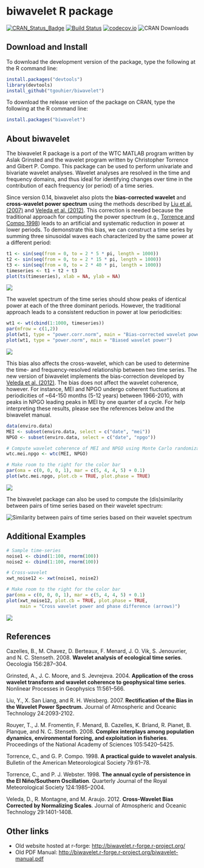 <!-- README.md is generated from README.Rmd. Please edit that file -->
biwavelet R package
===================

[![CRAN\_Status\_Badge](http://www.r-pkg.org/badges/version/biwavelet)](http://cran.r-project.org/package=biwavelet) [![Build Status](https://travis-ci.org/vsimko/biwavelet.svg)](https://travis-ci.org/vsimko/biwavelet) [![codecov.io](https://codecov.io/github/vsimko/biwavelet/coverage.svg?branch=master)](https://codecov.io/github/vsimko/biwavelet?branch=master) ![CRAN Downloads](http://cranlogs-dev.r-pkg.org/badges/biwavelet)

Download and Install
--------------------

To download the development version of the package, type the following at the R command line:

``` r
install.packages("devtools")
library(devtools)
install_github("tgouhier/biwavelet")
```

To download the release version of the package on CRAN, type the following at the R command line:

``` r
install.packages("biwavelet")
```

About biwavelet
---------------

The biwavelet R package is a port of the WTC MATLAB program written by Aslak Grinsted and the wavelet program written by Christopher Torrence and Gibert P. Compo. This package can be used to perform univariate and bivariate wavelet analyses. Wavelet analyses are resolved in the time and frequency domains, and thus ideal for identifying changes over time in the contribution of each frequency (or period) of a time series.

Since version 0.14, biwavelet also plots the **bias-corrected wavelet** and **cross-wavelet power spectrum** using the methods described by [Liu et al. (2007)](#Liu2007) and [Veleda et al. (2012)](#Veleda2012). This correction is needed because the traditional approach for computing the power spectrum (e.g., [Torrence and Compo 1998](#TorrenceCompo1998)) leads to an artificial and systematic reduction in power at lower periods. To demonstrate this bias, we can construct a time series by summing three sinusoidal waves each characterized by the same power at a different period:

``` r
t1 <- sin(seq(from = 0, to = 2 * 5 * pi, length = 1000))
t2 <- sin(seq(from = 0, to = 2 * 15 * pi, length = 1000))
t3 <- sin(seq(from = 0, to = 2 * 40 * pi, length = 1000))
timeseries <- t1 + t2 + t3
plot(ts(timeseries), xlab = NA, ylab = NA)
```

![](inst/webimg/README-ts_3x_sin-1.png)

The wavelet spectrum of the time series should show peaks of identical power at each of the three dominant periods. However, the traditional approach leads to a consistent reduction in power at low periodicities:

``` r
wt1 <- wt(cbind(1:1000, timeseries))
par(mfrow = c(1,2))
plot(wt1, type = "power.corr.norm", main = "Bias-corrected wavelet power")
plot(wt1, type = "power.norm", main = "Biased wavelet power")
```

![](inst/webimg/README-wt_bias-1.png)

This bias also affects the cross-wavelet, which can be used to determine the time- and frequency-resolved relationship between two time series. The new version of biwavelet implements the bias-correction developed by [Veleda et al. (2012)](#Veleda2012). The bias does not affect the wavelet coherence, however. For instance, MEI and NPGO undergo coherent fluctuations at periodicities of ~64-150 months (5-12 years) between 1966-2010, with peaks in NPGO leading peaks in MEI by one quarter of a cycle. For help interpreting these results, please see the references below and the biwavelet manual.

``` r
data(enviro.data)
MEI <- subset(enviro.data, select = c("date", "mei"))
NPGO <- subset(enviro.data, select = c("date", "npgo"))

# Compute wavelet coherence of MEI and NPGO using Monte Carlo randomization
wtc.mei.npgo <- wtc(MEI, NPGO)
```

``` r
# Make room to the right for the color bar
par(oma = c(0, 0, 0, 1), mar = c(5, 4, 4, 5) + 0.1)
plot(wtc.mei.npgo, plot.cb = TRUE, plot.phase = TRUE)
```

![](inst/webimg/README-wtc_example-1.png)

<!-- Original image: ![MEI and NPGO wavelet coherence](inst/webimg/wtc.png) -->
The biwavelet package can also be used to compute the (dis)similarity between pairs of time series based on their wavelet spectrum:

![Similarity between pairs of time series based on their wavelet spectrum](inst/webimg/wclust.png)

Additional Examples
-------------------

``` r
# Sample time-series
noise1 <- cbind(1:100, rnorm(100))
noise2 <- cbind(1:100, rnorm(100))

# Cross-wavelet
xwt_noise12 <- xwt(noise1, noise2)

# Make room to the right for the color bar
par(oma = c(0, 0, 0, 1), mar = c(5, 4, 4, 5) + 0.1)
plot(xwt_noise12, plot.cb = TRUE, plot.phase = TRUE,
     main = "Cross wavelet power and phase difference (arrows)")
```

![](inst/webimg/README-xwt_example-1.png)

References
----------

<a id="Cazelles2008"/> Cazelles, B., M. Chavez, D. Berteaux, F. Menard, J. O. Vik, S. Jenouvrier, and N. C. Stenseth. 2008. **Wavelet analysis of ecological time series**. Oecologia 156:287–304.

<a id="Grinsted2004"/> Grinsted, A., J. C. Moore, and S. Jevrejeva. 2004. **Application of the cross wavelet transform and wavelet coherence to geophysical time series**. Nonlinear Processes in Geophysics 11:561–566.

<a id="Liu2007"/> Liu, Y., X. San Liang, and R. H. Weisberg. 2007. **Rectification of the Bias in the Wavelet Power Spectrum.** Journal of Atmospheric and Oceanic Technology 24:2093-2102.

<a id="Rouyer2008"/> Rouyer, T., J. M. Fromentin, F. Menard, B. Cazelles, K. Briand, R. Pianet, B. Planque, and N. C. Stenseth. 2008. **Complex interplays among population dynamics, environmental forcing, and exploitation in fisheries**. Proceedings of the National Academy of Sciences 105:5420–5425.

<a id="TorrenceCompo1998"/> Torrence, C., and G. P. Compo. 1998. **A practical guide to wavelet analysis**. Bulletin of the American Meteorological Society 79:61–78.

<a id="TorrenceWebster1998"/> Torrence, C., and P. J. Webster. 1998. **The annual cycle of persistence in the El Niño/Southern Oscillation**. Quarterly Journal of the Royal Meteorological Society 124:1985–2004.

<a id="Veleda2012"/> Veleda, D., R. Montagne, and M. Araujo. 2012. **Cross-Wavelet Bias Corrected by Normalizing Scales**. Journal of Atmospheric and Oceanic Technology 29:1401-1408.

Other links
-----------

-   Old website hosted at r-forge: <http://biwavelet.r-forge.r-project.org/>
-   Old PDF Manual: <http://biwavelet.r-forge.r-project.org/biwavelet-manual.pdf>
